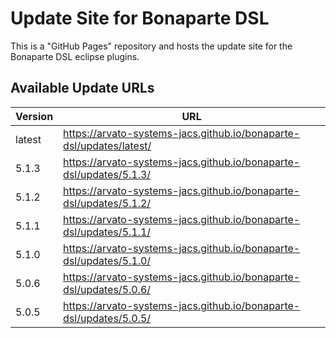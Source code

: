 Update Site for Bonaparte DSL
=============

This is a "GitHub Pages" repository and hosts the update site for the Bonaparte DSL eclipse plugins.

## Available Update URLs

| Version | URL |
|---|---|
| latest | https://arvato-systems-jacs.github.io/bonaparte-dsl/updates/latest/ |
| 5.1.3 | https://arvato-systems-jacs.github.io/bonaparte-dsl/updates/5.1.3/ |
| 5.1.2 | https://arvato-systems-jacs.github.io/bonaparte-dsl/updates/5.1.2/ |
| 5.1.1 | https://arvato-systems-jacs.github.io/bonaparte-dsl/updates/5.1.1/ |
| 5.1.0 | https://arvato-systems-jacs.github.io/bonaparte-dsl/updates/5.1.0/ |
| 5.0.6 | https://arvato-systems-jacs.github.io/bonaparte-dsl/updates/5.0.6/ |
| 5.0.5 | https://arvato-systems-jacs.github.io/bonaparte-dsl/updates/5.0.5/ |
